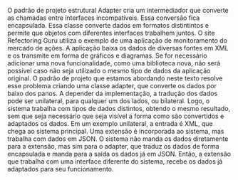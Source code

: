 O padrão de projeto estrutural Adapter cria um intermediador que converte as chamadas entre interfaces incompatíveis. Essa conversão fica encapsulada. Essa classe converte dados em formatos distintintos e permite que objetos com diferentes interfaces trabalhem juntos.
	O site Refectoring Guru utiliza o exemplo de uma aplicação de monitoramento do mercado de ações. A aplicação baixa os dados de diversas fontes em XML e os transmite em forma de gráficos e diagramas. Se for necessário adicionar uma nova funcionalidade, como uma biblioteca nova, não será possível caso não seja utilizado o mesmo tipo de dados da aplicação original.
O padrão de projeto que estamos abordando neste texto resolve esse problema criando uma classe adapter, que converte os dados por baixo dos panos. A depender da implementação, a tradução dos dados pode ser unilateral, para qualquer um dos lados, ou bilateral. Logo, o sistema trabalha com tipos de dados distintos, obtendo o mesmo resultado, sem que seja necessário que seja visível a forma como são convertidos e adaptados os dados. Em um exemplo unilateral, a entrada é XML, que chega ao sistema principal. Uma extensão é incorporada ao sistema, mas trabalha com dados em JSON. O sistema não manda os dados diretamente para a extensão, mas sim para o adapter, que traduz os dados de forma encapsulada e manda para a saída os dados já em JSON. Então, a extensão que trabalha com uma interface diferente do sistema, recebe os dados já adaptados para seu funcionamento.
